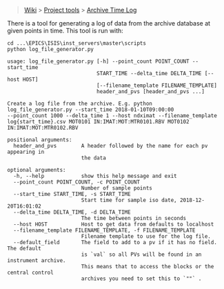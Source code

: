 > [Wiki](Home) > [Project tools](Project-tools) > [Archive Time Log](Archive-Time-Log)

There is a tool for generating a log of data from the archive database at given points in time. This tool is run with:

    cd ...\EPICS\ISIS\inst_servers\master\scripts
    python log_file_generator.py

```
usage: log_file_generator.py [-h] --point_count POINT_COUNT --start_time
                             START_TIME --delta_time DELTA_TIME [--host HOST]
                             [--filename_template FILENAME_TEMPLATE]
                             header_and_pvs [header_and_pvs ...]

Create a log file from the archive. E.g. python
log_file_generator.py --start_time 2018-01-10T09:00:00
--point_count 1000 --delta_time 1 --host ndximat --filename_template
log{start_time}.csv MOT0101 IN:IMAT:MOT:MTR0101.RBV MOT0102
IN:IMAT:MOT:MTR0102.RBV

positional arguments:
  header_and_pvs        A header followed by the name for each pv appearing in
                        the data

optional arguments:
  -h, --help            show this help message and exit
  --point_count POINT_COUNT, -c POINT_COUNT
                        Number of sample points
  --start_time START_TIME, -s START_TIME
                        Start time for sample iso date, 2018-12-20T16:01:02
  --delta_time DELTA_TIME, -d DELTA_TIME
                        The time between points in seconds
  --host HOST           Host to get data from defaults to localhost
  --filename_template FILENAME_TEMPLATE, -f FILENAME_TEMPLATE
                        Filename template to use for the log file.
  --default_field       The field to add to a pv if it has no field. The default 
                        is `val` so all PVs will be found in an instrument archive. 
                        This means that to access the blocks or the central control 
                        archives you need to set this to `""` .
```
